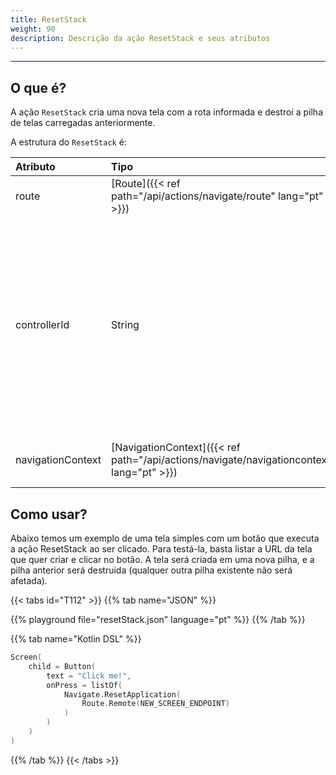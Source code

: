 ```yaml
---
title: ResetStack
weight: 90
description: Descrição da ação ResetStack e seus atributos
---
```


---

## O que é? <a id="definicao"></a>

A ação ``ResetStack`` cria uma nova tela com a rota informada e destroi a pilha de telas carregadas anteriormente.

A estrutura do ``ResetStack`` é:

| **Atributo** | **Tipo**                                       | Obrigatório | **Definição**      |
| :----------- | :--------------------------------------------- | :---------: | :----------------- |
| route        | ​[Route]({{< ref path="/api/actions/navigate/route" lang="pt" >}})​ |      ✓      | Rota de navegação. |
| controllerId | String |     | O id do controlador de navegação a ser usado durante a ação de navegação. Se ausente, o controlador de navegação padrão será usado. |
| navigationContext | ​[NavigationContext]({{< ref path="/api/actions/navigate/navigationcontext" lang="pt" >}})​ | | Contexto a ser salvo na tela destino. |

## Como usar?

Abaixo temos um exemplo de uma tela simples com um botão que executa a ação ResetStack ao ser clicado. Para testá-la, basta listar a URL da tela que quer criar e clicar no botão. A tela será criada em uma nova pilha, e a pilha anterior será destruida (qualquer outra pilha existente não será afetada).

{{< tabs id="T112" >}}
{{% tab name="JSON" %}}

<!-- json-playground:resetStack.json
{
  "_beagleComponent_" : "beagle:screenComponent",
  "child" : {
    "_beagleComponent_" : "beagle:button",
    "text" : "Click me!",
    "onPress" : [ {
      "_beagleAction_" : "beagle:resetStack",
        route: {
          url: NEW_SCREEN_ENDPOINT
        }
    } ]
  }
}
-->

{{% playground file="resetStack.json" language="pt" %}}
{{% /tab %}}

{{% tab name="Kotlin DSL" %}}

```kotlin
Screen(
    child = Button(
        text = "Click me!",
        onPress = listOf(
            Navigate.ResetApplication(
                Route.Remote(NEW_SCREEN_ENDPOINT)
            )
        )
    )
)
```

{{% /tab %}}
{{< /tabs >}}
